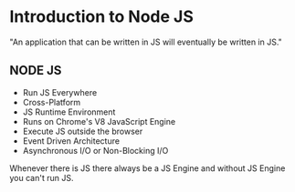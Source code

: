 # Introduction to Node JS

"An application that can be written in JS will eventually be written in JS."

## NODE JS

-   Run JS Everywhere
-   Cross-Platform
-   JS Runtime Environment
-   Runs on Chrome's V8 JavaScript Engine
-   Execute JS outside the browser
-   Event Driven Architecture
-   Asynchronous I/O or Non-Blocking I/O

Whenever there is JS there always be a JS Engine and without JS Engine you can't run JS.
